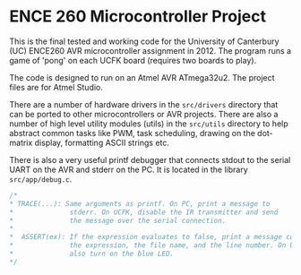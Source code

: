 # ENCE 260 Microcontroller Project
This is the final tested and working code for the University of Canterbury (UC) ENCE260 AVR microcontroller assignment in 2012. 
The program runs a game of 'pong' on each UCFK board (requires two boards to play).

The code is designed to run on an Atmel AVR ATmega32u2. The project files are for Atmel Studio.

There are a number of hardware drivers in the `src/drivers` directory that can be ported to other microcontrollers or AVR projects.
There are also a number of high level utility modules (utils) in the `src/utils` directory to help abstract common tasks like PWM, task scheduling, drawing on the dot-matrix display, formatting ASCII strings etc.

There is also a very useful printf debugger that connects stdout to the serial UART on the AVR and stderr on the PC. It is located in the library `src/app/debug.c`.
```C
/*
* TRACE(...): Same arguments as printf. On PC, print a message to  
*              stderr. On UCFK, disable the IR transmitter and send 
*              the message over the serial connection. 
*  
*  ASSERT(ex): If the expression evaluates to false, print a message containing 
*              the expression, the file name, and the line number. On UCFK, 
*              also turn on the blue LED. 
*/
```
